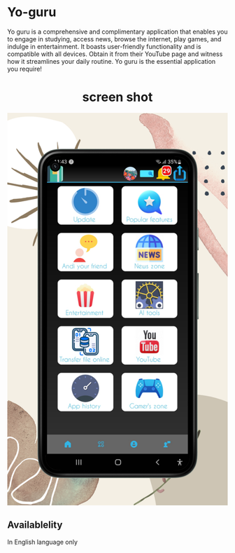 # Yo-guru
Yo guru is a comprehensive and complimentary application that enables you to engage in studying, access news, browse the internet, play games, and indulge in entertainment. It boasts user-friendly functionality and is compatible with all devices. Obtain it from their YouTube page and witness how it streamlines your daily routine. Yo guru is the essential application you require!
<center> <h1>screen shot </h1><img src ="https://github.com/Shubhamnpk/Yo-guru/blob/0cc4a4e2f20a444494419a7f39a227a6b73d5975/20231206_000812_0000.png"></center>
<h2>
  Availablelity 
</h2>
<p>In English language only </p>
